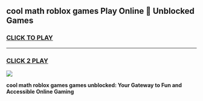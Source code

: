 
## cool math roblox games Play Online 👋 Unblocked Games
<h3>
<a href="https://news.freeplayer.one?title=cool_math_roblox_games&ref=17CMG">CLICK TO PLAY</a></h3>
<hr>

<h3>
<a href="https://news.freeplayer.one?title=cool_math_roblox_games&ref=17CMG">CLICK 2 PLAY</a>
  
</h3>

<a href="https://news.freeplayer.one?title=cool_math_roblox_games&ref=17CMG/"><img src="https://clearcache.store/games.png"></a>


**cool math roblox games games unblocked: Your Gateway to Fun and Accessible Online Gaming**
